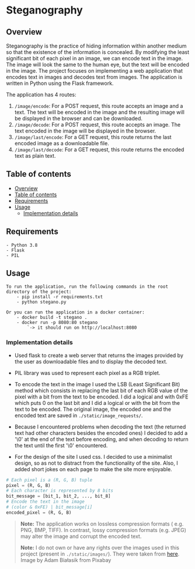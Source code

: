 # Steganography

## Overview

Steganography is the practice of hiding information within another medium so that the existence of the information is concealed. By modifying the least significant bit of each pixel in an image, we can encode text in the image. The image will look the same to the human eye, but the text will be encoded in the image. The project focuses on implementing a web application that encodes text in images and decodes text from images. The application is written in Python using the Flask framework.
    
The application has 4 routes:
1. `/image/encode`: For a POST request, this route accepts an image and a text. The text will be encoded in the image and the resulting image will be displayed in the browser and can be downloaded.
2. `/image/decode`: For a POST request, this route accepts an image. The text encoded in the image will be displayed in the browser.
3. `/image/last/encode`: For a GET request, this route returns the last encoded image as a downloadable file.
4. `/image/last/decode`: For a GET request, this route returns the encoded text as plain text.

## Table of contents

- [Overview](#overview)
- [Table of contents](#table-of-contents)
- [Requirements](#requirements)
- [Usage](#usage)
    - [Implementation details](#implementation-details)


## Requirements

    - Python 3.8
    - Flask
    - PIL

## Usage
    
    To run the application, run the following commands in the root directory of the project:
        - pip install -r requirements.txt
        - python stegano.py

    Or you can run the application in a docker container:
        - docker build -t stegano .
        - docker run -p 8080:80 stegano 
            `-> it should run on http://localhost:8080

### Implementation details

*  Used flask to create a web server that returns the images provided by the user as downloadable files and to display the decoded text.
*  PIL library was used to represent each pixel as a RGB triplet.
*  To encode the text in the image I used the LSB (Least Significant Bit) method which consists in replacing the last bit of each RGB value of the pixel with a bit from the text to be encoded. I did a logical and with 0xFE which puts 0 on the last bit and I did a logical or with the bit from the text to be encoded. The original image, the encoded one and the encoded text are saved in `./static/image_requests/`.

*  Because I encountered problems when decoding the text (the returned text had other characters besides the encoded ones) I decided to add a '\0' at the end of the text before encoding, and when decoding to return the text until the first '\0' encountered.

*  For the design of the site I used css. I decided to use a minimalist design, so as not to distract from the functionality of the site. Also, I added short jokes on each page to make the site more enjoyable.

```python
# Each pixel is a (R, G, B) tuple
pixel = (R, G, B)
# Each character is represented by 8 bits
bit_message = [bit_1, bit_2, ..., bit_8]
# Encode the text in the image
# (color & 0xFE) | bit_message[i]
encoded_pixel = (R, G, B)
```

> **Note:** The application works on lossless compression formats ( e.g. PNG, BMP, TIFF). In contrast, lossy compression formats (e.g. JPEG) may alter the image and corrupt the encoded text.
>
> **Note:** I do not own or have any rights over the images used in this project (present in `./static/images/`). They were taken from [here](https://pixabay.com/illustrations/earth-binary-system-system-binary-518365/). Image by Adam Białasik from Pixabay
